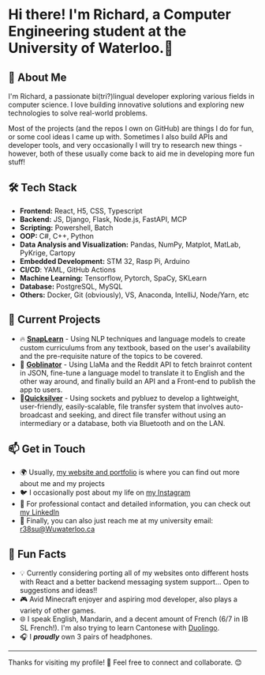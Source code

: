 # Hi there! I'm Richard, a Computer Engineering student at the University of Waterloo.👋

## 🚀 About Me

I'm Richard, a passionate bi(tri?)lingual developer exploring various fields in computer science. I love building innovative solutions and exploring new technologies to solve real-world problems.

Most of the projects (and the repos I own on GitHub) are things I do for fun, or some cool ideas I came up with. Sometimes I also build APIs and developer tools, and very occasionally I will try to research new things - however, both of these usually come back to aid me in developing more fun stuff!

## 🛠 Tech Stack

- **Frontend:** React, H5, CSS, Typescript
- **Backend:** JS, Django, Flask, Node.js, FastAPI, MCP
- **Scripting:** Powershell, Batch
- **OOP:** C#, C++, Python
- **Data Analysis and Visualization:** Pandas, NumPy, Matplot, MatLab, PyKrige, Cartopy
- **Embedded Development:** STM 32, Rasp Pi, Arduino
- **CI/CD**: YAML, GitHub Actions
- **Machine Learning:** Tensorflow, Pytorch, SpaCy, SKLearn
- **Database:** PostgreSQL, MySQL
- **Others:** Docker, Git (obviously), VS, Anaconda, IntelliJ, Node/Yarn, etc

## 📌 Current Projects

- 🔥 [**SnapLearn**](https://github.com/plane-paper/SnapLearn) - Using NLP techniques and language models to create custom curriculums from any textbook, based on the user's availability and the pre-requisite nature of the topics to be covered.
- 🚀 [**Goblinator**](https://github.com/plane-paper/Goblinator) - Using LlaMa and the Reddit API to fetch brainrot content in JSON, fine-tune a language model to translate it to English and the other way around, and finally build an API and a Front-end to publish the app to users.
- 🎈[**Quicksilver**](https://github.com/plane-paper/Quicksilver) - Using sockets and pybluez to develop a lightweight, user-friendly, easily-scalable, file transfer system that involves auto-broadcast and seeking, and direct file transfer without using an intermediary or a database, both via Bluetooth and on the LAN.

## 📫 Get in Touch

- 🌍 Usually, [my website and portfolio](https://richard-su.github.io/) is where you can find out more about me and my projects
- 🐦 I occasionally post about my life on [my Instagram](https://www.instagram.com/plane_paper_rick/)
- 💼 For professional contact and detailed information, you can check out [my LinkedIn](https://www.linkedin.com/in/ruiquansu)
- 📧 Finally, you can also just reach me at my university email: [r38su@Wuwaterloo.ca](mailto:r38su@uwaterloo.ca)

## 🎯 Fun Facts

- 💡 Currently considering porting all of my websites onto different hosts with React and a better backend messaging system support... Open to suggestions and ideas!!
- 🎮 Avid Minecraft enjoyer and aspiring mod developer, also plays a variety of other games.
- 🌐 I speak English, Mandarin, and a decent amount of French (6/7 in IB SL French!). I'm also trying to learn Cantonese with [Duolingo](https://www.duolingo.com/).
- 🎧 I __***proudly***__ own 3 pairs of headphones.


---

Thanks for visiting my profile! 🚀 Feel free to connect and collaborate. 😊

